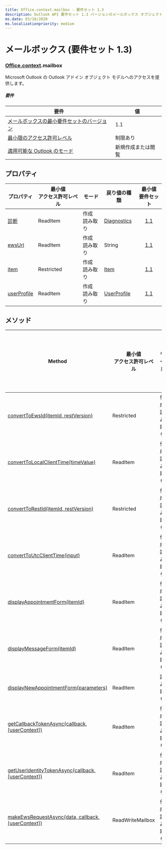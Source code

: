 ```yaml
---
title: Office.context.mailbox - 要件セット 1.3
description: Outlook API 要件セット 1.3 バージョンのメールボックス オブジェクト モデル。
ms.date: 03/18/2020
ms.localizationpriority: medium
---
```


# <a name="mailbox-requirement-set-13"></a>メールボックス (要件セット 1.3)

### <a name="officecontextmailbox"></a>[Office](office.md)[.context](office.context.md).mailbox

Microsoft Outlook の Outlook アドイン オブジェクト モデルへのアクセスを提供します。

##### <a name="requirements"></a>要件

|要件| 値|
|---|---|
|[メールボックスの最小要件セットのバージョン](../../requirement-sets/outlook-api-requirement-sets.md)| 1.1|
|[最小限のアクセス許可レベル](../../../outlook/understanding-outlook-add-in-permissions.md)| 制限あり|
|[適用可能な Outlook のモード](../../../outlook/outlook-add-ins-overview.md#extension-points)| 新規作成または閲覧|

## <a name="properties"></a>プロパティ

| プロパティ | 最小値<br>アクセス許可レベル | モード | 戻り値の種類 | 最小値<br>要件セット |
|---|---|---|---|:---:|
| [診断](/javascript/api/outlook/office.mailbox?view=outlook-js-1.3&preserve-view=true#outlook-office-mailbox-diagnostics-member) | ReadItem | 作成<br>読み取り | [Diagnostics](/javascript/api/outlook/office.diagnostics?view=outlook-js-1.3&preserve-view=true) | [1.1](../requirement-set-1.1/outlook-requirement-set-1.1.md) |
| [ewsUrl](/javascript/api/outlook/office.mailbox?view=outlook-js-1.3&preserve-view=true#outlook-office-mailbox-ewsurl-member) | ReadItem | 作成<br>読み取り | String | [1.1](../requirement-set-1.1/outlook-requirement-set-1.1.md) |
| [item](office.context.mailbox.item.md) | Restricted | 作成<br>読み取り | [Item](/javascript/api/outlook/office.item?view=outlook-js-1.3&preserve-view=true) | [1.1](../requirement-set-1.1/outlook-requirement-set-1.1.md) |
| [userProfile](/javascript/api/outlook/office.mailbox?view=outlook-js-1.3&preserve-view=true#outlook-office-mailbox-userprofile-member) | ReadItem | 作成<br>読み取り | [UserProfile](/javascript/api/outlook/office.userprofile?view=outlook-js-1.3&preserve-view=true) | [1.1](../requirement-set-1.1/outlook-requirement-set-1.1.md) |

## <a name="methods"></a>メソッド

| Method | 最小値<br>アクセス許可レベル | モード | 最小値<br>要件セット |
|---|---|---|:---:|
| [convertToEwsId(itemId, restVersion)](/javascript/api/outlook/office.mailbox?view=outlook-js-1.3&preserve-view=true#outlook-office-mailbox-converttoewsid-member(1)) | Restricted | 作成<br>読み取り | [1.3](../requirement-set-1.3/outlook-requirement-set-1.3.md) |
| [convertToLocalClientTime(timeValue)](/javascript/api/outlook/office.mailbox?view=outlook-js-1.3&preserve-view=true#outlook-office-mailbox-converttolocalclienttime-member(1)) | ReadItem | 作成<br>読み取り | [1.1](../requirement-set-1.1/outlook-requirement-set-1.1.md) |
| [convertToRestId(itemId, restVersion)](/javascript/api/outlook/office.mailbox?view=outlook-js-1.3&preserve-view=true#outlook-office-mailbox-converttorestid-member(1)) | Restricted | 作成<br>読み取り | [1.3](../requirement-set-1.3/outlook-requirement-set-1.3.md) |
| [convertToUtcClientTime(input)](/javascript/api/outlook/office.mailbox?view=outlook-js-1.3&preserve-view=true#outlook-office-mailbox-converttoutcclienttime-member(1)) | ReadItem | 作成<br>読み取り | [1.1](../requirement-set-1.1/outlook-requirement-set-1.1.md) |
| [displayAppointmentForm(itemId)](/javascript/api/outlook/office.mailbox?view=outlook-js-1.3&preserve-view=true#outlook-office-mailbox-displayappointmentform-member(1)) | ReadItem | 作成<br>読み取り | [1.1](../requirement-set-1.1/outlook-requirement-set-1.1.md) |
| [displayMessageForm(itemId)](/javascript/api/outlook/office.mailbox?view=outlook-js-1.3&preserve-view=true#outlook-office-mailbox-displaymessageform-member(1)) | ReadItem | 作成<br>読み取り | [1.1](../requirement-set-1.1/outlook-requirement-set-1.1.md) |
| [displayNewAppointmentForm(parameters)](/javascript/api/outlook/office.mailbox?view=outlook-js-1.3&preserve-view=true#outlook-office-mailbox-displaynewappointmentform-member(1)) | ReadItem | 読み取り | [1.1](../requirement-set-1.1/outlook-requirement-set-1.1.md) |
| [getCallbackTokenAsync(callback, [userContext])](/javascript/api/outlook/office.mailbox?view=outlook-js-1.3&preserve-view=true#outlook-office-mailbox-getcallbacktokenasync-member(1)) | ReadItem | 作成<br>読み取り | [1.3](../requirement-set-1.3/outlook-requirement-set-1.3.md)<br>[1.1](../requirement-set-1.1/outlook-requirement-set-1.1.md) |
| [getUserIdentityTokenAsync(callback, [userContext])](/javascript/api/outlook/office.mailbox?view=outlook-js-1.3&preserve-view=true#outlook-office-mailbox-getuseridentitytokenasync-member(1)) | ReadItem | 作成<br>読み取り | [1.1](../requirement-set-1.1/outlook-requirement-set-1.1.md) |
| [makeEwsRequestAsync(data, callback, [userContext])](/javascript/api/outlook/office.mailbox?view=outlook-js-1.3&preserve-view=true#outlook-office-mailbox-makeewsrequestasync-member(1)) | ReadWriteMailbox | 作成<br>読み取り | [1.1](../requirement-set-1.1/outlook-requirement-set-1.1.md) |
